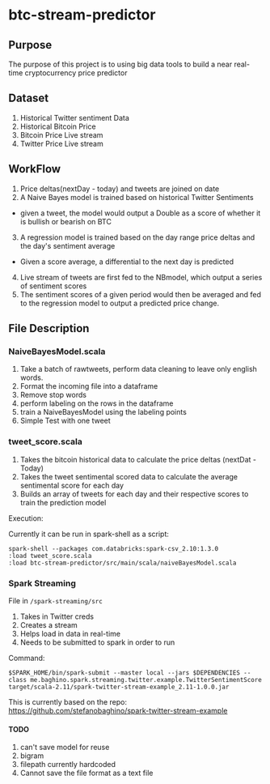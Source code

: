 # btc-stream-predictor

## Purpose
The purpose of this project is to using big data tools to build a near real-time cryptocurrency price predictor

## Dataset
1. Historical Twitter sentiment Data
2. Historical Bitcoin Price
3. Bitcoin Price Live stream
4. Twitter Price Live stream

## WorkFlow
1. Price deltas(nextDay - today) and tweets are joined on date
2. A Naive Bayes model is trained based on historical Twitter Sentiments 

  * given a tweet, the model would output a Double as a score of whether it is bullish or bearish on BTC
3. A regression model is trained based on the day range price deltas and the day's sentiment average 

  * Given a score average, a differential to the next day is predicted
4. Live stream of tweets are first fed to the NBmodel, which output a series of sentiment scores
5. The sentiment scores of a given period would then be averaged and fed to the regression model to output a predicted price change.

## File Description

### NaiveBayesModel.scala
  1. Take a batch of rawtweets, perform data cleaning to leave only english words.
  2. Format the incoming file into a dataframe
  3. Remove stop words
  4. perform labeling on the rows in the dataframe
  5. train a NaiveBayesModel using the labeling points
  6. Simple Test with one tweet
  
### tweet_score.scala
1. Takes the bitcoin historical data to calculate the price deltas (nextDat -Today)
2. Takes the tweet sentimental scored data to calculate the average sentimental score for each day
3. Builds an array of tweets for each day and their respective scores to train the prediction model

Execution:

Currently it can be run in spark-shell as a script:

```
spark-shell --packages com.databricks:spark-csv_2.10:1.3.0
:load tweet_score.scala
:load btc-stream-predictor/src/main/scala/naiveBayesModel.scala
```

### Spark Streaming

File in `/spark-streaming/src`

1. Takes in Twitter creds
2. Creates a stream
3. Helps load in data in real-time
4. Needs to be submitted to spark in order to run

Command:

```
$SPARK_HOME/bin/spark-submit --master local --jars $DEPENDENCIES --class me.baghino.spark.streaming.twitter.example.TwitterSentimentScore target/scala-2.11/spark-twitter-stream-example_2.11-1.0.0.jar
```

This is currently based on the repo: https://github.com/stefanobaghino/spark-twitter-stream-example

#### TODO
  1. can't save model for reuse
  2. bigram
  3. filepath currently hardcoded
  4. Cannot save the file format as a text file


